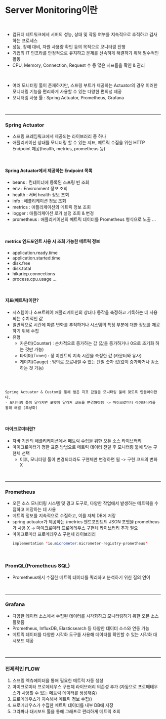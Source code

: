 # Server Monitoring이란

<br>

- 컴퓨터 네트워크에서 서버의 성능, 상태 및 작동 여부를 지속적으로 추적하고 검사하는 프로세스
- 성능, 장애 대비, 자원 사용량 확인 등의 목적으로 모니터링 진행
- 기업의 IT 인프라를 안정적으로 유지하고 문제를 신속하게 해결하기 위해 필수적인 활동
- CPU, Memory, Connection, Request 수 등 많은 지표들을 확인 & 관리

<br>

- 여러 모니터링 툴이 존재하지만, 스프링 부트가 제공하는 Actuator의 경우 이러한 모니터링 기능을 편리하게 사용할 수 있는 다양한 편의성 제공
- 모니터링 사용 툴 : Spring Actuator, Prometheus, Grafana

<br>

---

### Spring Actuator
- 스프링 프레임워크에서 제공되는 라이브러리 중 하나
- 애플리케이션 상태를 모니터링 할 수 있는 지표, 메트릭 수집을 위한 HTTP Endpoint 제공(health, metrics, prometheus 등)

<br>

#### Spring Actuator에서 제공하는 Endpoint 목록
- beans : 컨테이너에 등록된 스프링 빈 조회
- env : Environment 정보 조회
- health : 서버 health 정보 조회
- info : 애플리케이션 정보 조회
- metrics : 애플리케이션의 메트릭 정보 조회
- logger : 애플리케이션 로거 설정 조회 & 변경
- prometheus : 애플리케이션의 메트릭 데이터를 Prometheus 형식으로 노출
...

<br>

#### metrics 엔드포인트 사용 시 조회 가능한 메트릭 정보
- application.ready.time
- application.started.time
- disk.free
- disk.total
- hikaricp.connections
- process.cpu.usage
...

<br>

#### 지표(메트릭)이란?
- 시스템이나 소프트웨어 애플리케이션의 상태나 동작을 측정하고 기록하는 데 사용되는 수치적인 값
- 일반적으로 시간에 따른 변화를 추적하거나 시스템의 특정 부분에 대한 정보를 제공하기 위해 수집
- 유형
  - 카운터(Counter) : 순차적으로 증가하는 값 (값을 증가하거나 0으로 초기화 하는 것만 가능)
  - 타이머(Timer) : 정 이벤트의 지속 시간을 측정한 값 (카운터와 유사)
  - 게이지(Gauge) : 임의로 오르내릴 수 있는 단일 숫자 값(값이 증가하거나 감소하는 것 가능)
  
<br>

```

Spring Actuator & Custom을 통해 얻은 지표 값들을 모니터링 툴에 맞도록 만들어야한다.
- 모니터링 툴이 달라지면 포맷이 달라져 코드를 변경해야됨 -> 마이크로미터 라이브러리를 통해 해결 (추상화)

```

<br>

#### 마이크로미터란?
- 자바 기반의 애플리케이션에서 메트릭 수집을 위한 오픈 소스 라이브러리
- 마이크로미터가 정한 표준 방법으로 메트릭 데이터 전달 후 모니터링 툴에 맞는 구현체 선택
  - 이후, 모니터링 툴이 변경되더라도 구현체만 변경하면 됨 -> 구현 코드의 변화 X

<br>

---

### Prometheus
- 오픈 소스 모니터링 시스템 및 경고 도구로, 다양한 작업에서 발생하는 메트릭을 수집하고 저장하는 데 사용
- 메트릭 정보를 지속적으로 수집하고, 이를 자체 DB에 저장
- spring actuator가 제공하는 /metrics 엔드포인트의 JSON 포맷을 prometheus가 사용 X -> 마이크로미터 프로메테우스 구현체 라이브러리 추가 필요
- 마이크로미터 프로메테우스 구현체 라이브러리
  ``` java
  implementation 'io.micrometer:micrometer-registry-prometheus'
  ```
 
<br>

### PromQL(Prometheus SQL)
- Prometheus에서 수집한 메트릭 데이터를 쿼리하고 분석하기 위한 질의 언어

<br>

---

### Grafana
- 다양한 데이터 소스에서 수집된 데이터를 시각화하고 모니터링하기 위한 오픈 소스 플랫폼
- Prometheus, InfluxDB, Elasticsearch 등 다양한 데이터 소스와 연동 가능
- 메트릭 데이터를 다양한 시각화 도구를 사용해 데이터를 확인할 수 있는 시각화 대시보드 제공

<br>

---

### 전제척인 FLOW

1. 스프링 엑츄에이터을 통해 필요한 메트릭 자동 생성
2. 마이크로미터 프로메테우스 구현체 라이브러리 의존성 추가 (자동으로 프로메테우스가 사용할 수 있는 메트릭 데이터를 생성해줌)
3. 프로메테우스가 지속해서 메트릭 정보 수집()
4. 프로메테우스가 수집한 메트릭 데이터를 내부 DB에 저장
5. 그라파나 대시보드 툴을 통해 그래프로 편리하게 메트릭 조회

<br>
<br>
<br>

